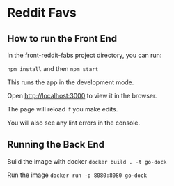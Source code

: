# Reddit Favs

## How to run the Front End

In the front-reddit-fabs project directory, you can run:

`npm install` and then `npm start`

This runs the app in the development mode.

Open [http://localhost:3000](http://localhost:3000) to view it in the browser.

The page will reload if you make edits.

You will also see any lint errors in the console.

## Running the Back End

Build the image with docker `docker build . -t go-dock`

Run the image `docker run -p 8080:8080 go-dock`
